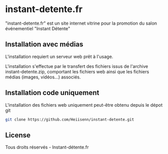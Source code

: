 # instant-detente.fr

"instant-detente.fr" est un site internet vitrine pour la promotion du salon événementiel "Instant Détente"

## Installation avec médias

L'installation requiert un serveur web prêt à l'usage.

L'installation s'effectue par le transfert des fichiers issus de l'archive instant-detente.zip, comportant les fichiers web ainsi que les fichiers médias (images, vidéos...) associés.

## Installation code uniquement

L'installation des fichiers web uniquement peut-être obtenu depuis le dépot git

```bash
git clone https://github.com/Heiisenn/instant-detente.git
```

## License
Tous droits réservés - Instant-détente.fr